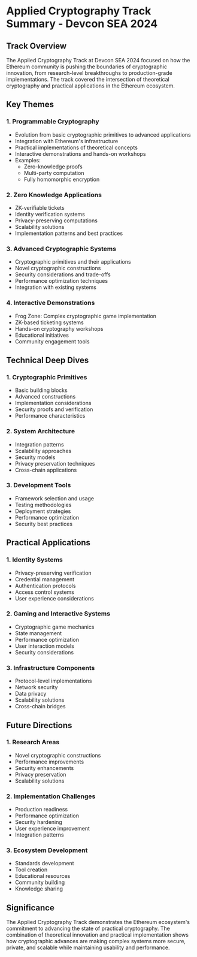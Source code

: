 # Applied Cryptography Track Summary - Devcon SEA 2024

## Track Overview
The Applied Cryptography Track at Devcon SEA 2024 focused on how the Ethereum community is pushing the boundaries of cryptographic innovation, from research-level breakthroughs to production-grade implementations. The track covered the intersection of theoretical cryptography and practical applications in the Ethereum ecosystem.

## Key Themes

### 1. Programmable Cryptography
- Evolution from basic cryptographic primitives to advanced applications
- Integration with Ethereum's infrastructure
- Practical implementations of theoretical concepts
- Interactive demonstrations and hands-on workshops
- Examples:
  - Zero-knowledge proofs
  - Multi-party computation
  - Fully homomorphic encryption

### 2. Zero Knowledge Applications
- ZK-verifiable tickets
- Identity verification systems
- Privacy-preserving computations
- Scalability solutions
- Implementation patterns and best practices

### 3. Advanced Cryptographic Systems
- Cryptographic primitives and their applications
- Novel cryptographic constructions
- Security considerations and trade-offs
- Performance optimization techniques
- Integration with existing systems

### 4. Interactive Demonstrations
- Frog Zone: Complex cryptographic game implementation
- ZK-based ticketing systems
- Hands-on cryptography workshops
- Educational initiatives
- Community engagement tools

## Technical Deep Dives

### 1. Cryptographic Primitives
- Basic building blocks
- Advanced constructions
- Implementation considerations
- Security proofs and verification
- Performance characteristics

### 2. System Architecture
- Integration patterns
- Scalability approaches
- Security models
- Privacy preservation techniques
- Cross-chain applications

### 3. Development Tools
- Framework selection and usage
- Testing methodologies
- Deployment strategies
- Performance optimization
- Security best practices

## Practical Applications

### 1. Identity Systems
- Privacy-preserving verification
- Credential management
- Authentication protocols
- Access control systems
- User experience considerations

### 2. Gaming and Interactive Systems
- Cryptographic game mechanics
- State management
- Performance optimization
- User interaction models
- Security considerations

### 3. Infrastructure Components
- Protocol-level implementations
- Network security
- Data privacy
- Scalability solutions
- Cross-chain bridges

## Future Directions

### 1. Research Areas
- Novel cryptographic constructions
- Performance improvements
- Security enhancements
- Privacy preservation
- Scalability solutions

### 2. Implementation Challenges
- Production readiness
- Performance optimization
- Security hardening
- User experience improvement
- Integration patterns

### 3. Ecosystem Development
- Standards development
- Tool creation
- Educational resources
- Community building
- Knowledge sharing

## Significance
The Applied Cryptography Track demonstrates the Ethereum ecosystem's commitment to advancing the state of practical cryptography. The combination of theoretical innovation and practical implementation shows how cryptographic advances are making complex systems more secure, private, and scalable while maintaining usability and performance. 